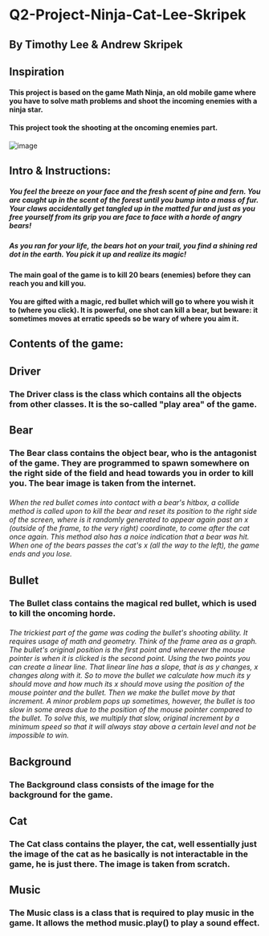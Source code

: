 # Q2-Project-Ninja-Cat-Lee-Skripek
## By Timothy Lee & Andrew Skripek

## Inspiration
#### This project is based on the game Math Ninja, an old mobile game where you have to solve math problems and shoot the incoming enemies with a ninja star.
#### This project took the shooting at the oncoming enemies part.

![image](https://user-images.githubusercontent.com/87093151/148460993-1d5138a8-428d-4b5c-aafd-b89cedce49ff.png)

## Intro & Instructions:
##### You feel the breeze on your face and the fresh scent of pine and fern. You are caught up in the scent of the forest until you bump into a mass of fur. Your claws accidentally get tangled up in the matted fur and just as you free yourself from its grip you are face to face with a horde of angry bears!
##### As you ran for your life, the bears hot on your trail, you find a shining red dot in the earth. You pick it up and realize its magic!
#### The main goal of the game is to kill 20 bears (enemies) before they can reach you and kill you.
#### You are gifted with a magic, red bullet which will go to where you wish it to (where you click). It is powerful, one shot can kill a bear, but beware: it sometimes moves at erratic speeds so be wary of where you aim it.

## Contents of the game:

## Driver
### The Driver class is the class which contains all the objects from other classes. It is the so-called "play area" of the game.

## Bear
### The Bear class contains the object bear, who is the antagonist of the game. They are programmed to spawn somewhere on the right side of the field and head towards you in order to kill you. The bear image is taken from the internet.
###### When the red bullet comes into contact with a bear's hitbox, a collide method is called upon to kill the bear and reset its position to the right side of the screen, where is it randomly generated to appear again past an x (outside of the frame, to the very right) coordinate, to come after the cat once again. This method also has a noice indication that a bear was hit. When one of the bears passes the cat's x (all the way to the left), the game ends and you lose.

## Bullet
### The Bullet class contains the magical red bullet, which is used to kill the oncoming horde.
###### The trickiest part of the game was coding the bullet's shooting ability. It requires usage of math and geometry. Think of the frame area as a graph. The bullet's original position is the first point and whereever the mouse pointer is when it is clicked is the second point. Using the two points you can create a linear line. That linear line has a slope, that is as y changes, x changes along with it. So to move the bullet we calculate how much its y should move and how much its x should move using the position of the mouse pointer and the bullet. Then we make the bullet move by that increment. A minor problem pops up sometimes, however, the bullet is too slow in some areas due to the position of the mouse pointer compared to the bullet. To solve this, we multiply that slow, original increment by a minimum speed so that it will always stay above a certain level and not be impossible to win.

## Background
### The Background class consists of the image for the background for the game.

## Cat
### The Cat class contains the player, the cat, well essentially just the image of the cat as he basically is not interactable in the game, he is just there. The image is taken from scratch. 

## Music
### The Music class is a class that is required to play music in the game. It allows the method music.play() to play a sound effect.
